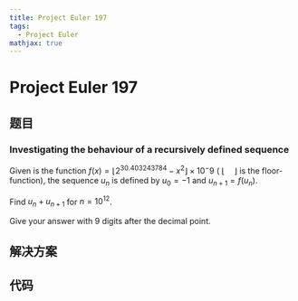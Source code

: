 ```yaml
---
title: Project Euler 197
tags:
  - Project Euler
mathjax: true
---
```

<escape><!-- more --></escape>
    
# Project Euler 197
## 题目
### Investigating the behaviour of a recursively defined sequence

Given is the function $f(x) = \lfloor 2^{30.403243784}-x^2\rfloor \times 10^-9$ ( $\lfloor \quad \rfloor$  is the floor-function), the sequence $u_n$ is defined by $u_0 = -1$ and $u_{n+1} = f(u_n)$.

Find $u_n + u_{n+1}$ for $n = 10^{12}$.

Give your answer with $9$ digits after the decimal point.


## 解决方案


## 代码


